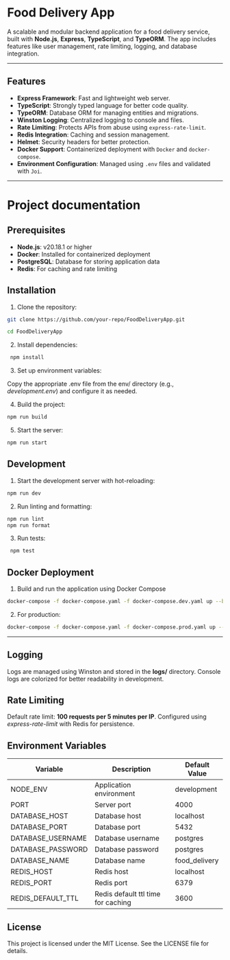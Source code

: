 # Food Delivery App

A scalable and modular backend application for a food delivery service, built with **Node.js**, **Express**, **TypeScript**, and **TypeORM**. The app includes features like user management, rate limiting, logging, and database integration.

---

## Features

- **Express Framework**: Fast and lightweight web server.
- **TypeScript**: Strongly typed language for better code quality.
- **TypeORM**: Database ORM for managing entities and migrations.
- **Winston Logging**: Centralized logging to console and files.
- **Rate Limiting**: Protects APIs from abuse using `express-rate-limit`.
- **Redis Integration**: Caching and session management.
- **Helmet**: Security headers for better protection.
- **Docker Support**: Containerized deployment with `Docker` and `docker-compose`.
- **Environment Configuration**: Managed using `.env` files and validated with `Joi`.

---

# Project documentation

## Prerequisites

- **Node.js**: v20.18.1 or higher
- **Docker**: Installed for containerized deployment
- **PostgreSQL**: Database for storing application data
- **Redis**: For caching and rate limiting

## Installation

1. Clone the repository:

```bash
git clone https://github.com/your-repo/FoodDeliveryApp.git

cd FoodDeliveryApp
```

2. Install dependencies:

```bash
 npm install
```

3. Set up environment variables:

Copy the appropriate .env file from the env/ directory (e.g., _development.env_) and configure it as needed.

4. Build the project:

```bash
npm run build
```

5. Start the server:

```bash
npm run start
```

## Development

1. Start the development server with hot-reloading:

```bash
npm run dev
```

2. Run linting and formatting:

```bash
npm run lint
npm run format
```

3. Run tests:

```bash
 npm test
```

## Docker Deployment

1. Build and run the application using Docker Compose

```bash
docker-compose -f docker-compose.yaml -f docker-compose.dev.yaml up --build
```

2. For production:

```bash
docker-compose -f docker-compose.yaml -f docker-compose.prod.yaml up --build
```

---

## Logging

Logs are managed using Winston and stored in the **logs/** directory.
Console logs are colorized for better readability in development.

## Rate Limiting

Default rate limit: **100 requests per 5 minutes per IP**.
Configured using _express-rate-limit_ with Redis for persistence.

## Environment Variables

| Variable          | Description                        | Default Value |
| ----------------- | ---------------------------------- | ------------- |
| NODE_ENV          | Application environment            | development   |
| PORT              | Server port                        | 4000          |
| DATABASE_HOST     | Database host                      | localhost     |
| DATABASE_PORT     | Database port                      | 5432          |
| DATABASE_USERNAME | Database username                  | postgres      |
| DATABASE_PASSWORD | Database password                  | postgres      |
| DATABASE_NAME     | Database name                      | food_delivery |
| REDIS_HOST        | Redis host                         | localhost     |
| REDIS_PORT        | Redis port                         | 6379          |
| REDIS_DEFAULT_TTL | Redis default ttl time for caching | 3600          |

## License

This project is licensed under the MIT License. See the LICENSE file for details.
